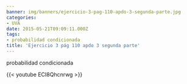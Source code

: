 ```yaml
---
banner: img/banners/ejercicio-3-pag-110-apdo-3-segunda-parte.jpg
categories:
- UVA
date: 2015-05-21T09:09:11.000Z
tags:
- probabilidad condicionada
title: 'Ejercicio 3 pág 110 apdo 3 segunda parte'
---
```


probabilidad condicionada

{{< youtube ECI8Qhcnrwg >}}
